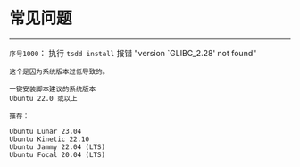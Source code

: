 # 常见问题

----------------


`序号1000`： 执行 `tsdd install` 报错 "version `GLIBC_2.28' not found"

```
这个是因为系统版本过低导致的。

一键安装脚本建议的系统版本
Ubuntu 22.0 或以上

推荐：

Ubuntu Lunar 23.04
Ubuntu Kinetic 22.10
Ubuntu Jammy 22.04 (LTS)
Ubuntu Focal 20.04 (LTS)
```